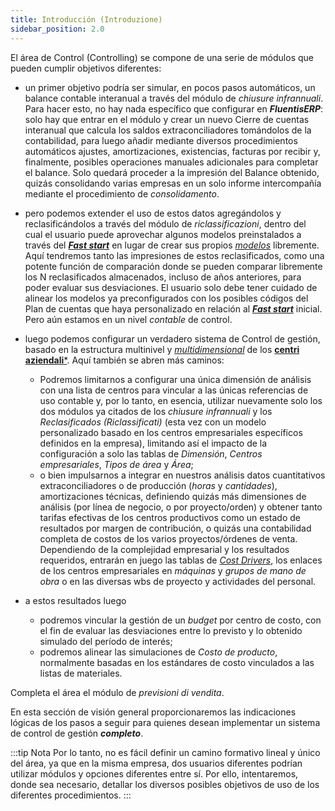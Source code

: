 ```yaml
---
title: Introducción (Introduzione)
sidebar_position: 2.0
---
```


El área de Control (Controlling) se compone de una serie de módulos que pueden cumplir objetivos diferentes:

- un primer objetivo podría ser simular, en pocos pasos automáticos, un balance contable interanual a través del módulo de *chiusure infrannuali*. Para hacer esto, no hay nada específico que configurar en ***FluentisERP***: solo hay que entrar en el módulo y crear un nuevo Cierre de cuentas interanual que calcula los saldos extraconciliadores tomándolos de la contabilidad, para luego añadir mediante diversos procedimientos automáticos ajustes, amortizaciones, existencias, facturas por recibir y, finalmente, posibles operaciones manuales adicionales para completar el balance. Solo quedará proceder a la impresión del Balance obtenido, quizás consolidando varias
 empresas en un solo informe intercompañía mediante el procedimiento de *consolidamento*.

- pero podemos extender el uso de estos datos agregándolos y reclasificándolos a través del módulo de *riclassificazioni*, dentro del cual el usuario puede aprovechar algunos modelos preinstalados a través del [***Fast start***](/docs/guide/fast-start) en lugar de crear sus propios [*modelos*](/docs/controlling/reclassifications/create-reclassification-model) libremente. Aquí tendremos tanto las impresiones de estos reclasificados, como una potente función de comparación donde se pueden comparar libremente los N reclasificados almacenados, incluso de años anteriores, para poder evaluar sus desviaciones. El usuario solo debe tener cuidado de alinear los modelos ya preconfigurados con los posibles códigos del Plan de cuentas que haya personalizado en relación al [***Fast start***](/docs/guide/fast-start) inicial. 
Pero aún estamos en un nivel *contable* de control.

- luego podemos configurar un verdadero sistema de Control de gestión, basado en la estructura multinivel y [*multidimensional*](/docs/controlling/controlling-parametrization/controlling-specific-settings/dimension) de los [**centri aziendali***](/docs/controlling/controlling-parametrization/controlling-specific-settings/cost-centers). Aquí también se abren más caminos:
    - Podremos limitarnos a configurar una única dimensión de análisis con una lista de centros para vincular a las únicas referencias de uso contable y, por lo tanto, en esencia, utilizar nuevamente solo los dos módulos ya citados de los *chiusure infrannuali* y los *Reclasificados (Riclassificati)* (esta vez con un modelo personalizado basado en los centros empresariales específicos definidos en la empresa), limitando así el impacto de la configuración a solo las tablas de *Dimensión*, *Centros empresariales*, *Tipos de área* y *Área*;
    - o bien impulsarnos a integrar en nuestros análisis datos cuantitativos extraconciliadores o de producción (*horas* y *cantidades*), amortizaciones técnicas, definiendo quizás más dimensiones de análisis (por línea de negocio, o por proyecto/orden) y obtener tanto tarifas efectivas de los centros productivos como un estado de resultados por margen de contribución, o quizás una contabilidad completa de costos de los varios proyectos/órdenes de venta. 
Dependiendo de la complejidad empresarial y los resultados requeridos, entrarán en juego las tablas de [*Cost Drivers*](/docs/controlling/controlling-parametrization/controlling-specific-settings/cost-drivers), los enlaces de los centros empresariales en *máquinas* y *grupos de mano de obra* o en las diversas wbs de proyecto y actividades del personal.

- a estos resultados luego  
    - podremos vincular la gestión de un *budget* por centro de costo, con el fin de evaluar las desviaciones entre lo previsto y lo obtenido simulado del período de interés;  
    - podremos alinear las simulaciones de *Costo de producto*, normalmente basadas en los estándares de costo vinculados a las listas de materiales.

Completa el área el módulo de *previsioni di vendita*.

En esta sección de visión general proporcionaremos las indicaciones lógicas de los pasos a seguir para quienes desean implementar un sistema de control de gestión ***completo***.

:::tip Nota
Por lo tanto, no es fácil definir un camino formativo lineal y único del área, ya que en la misma empresa, dos usuarios diferentes podrían utilizar módulos y opciones diferentes entre sí. 
Por ello, intentaremos, donde sea necesario, detallar los diversos posibles objetivos de uso de los diferentes procedimientos.
:::